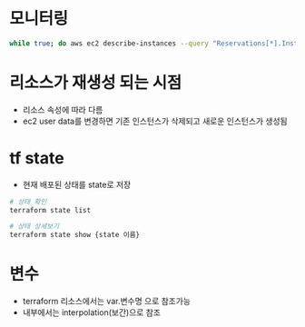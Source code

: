 # 모니터링
```sh
while true; do aws ec2 describe-instances --query "Reservations[*].Instances[*].{PublicIPAdd:PublicIpAddress,InstanceName:Tags[?Key=='Name']|[0].Value,Status:State.Name}" --filters Name=instance-state-name,Values=running --output text ; echo "------------------------------" ; sleep 1; done
```

# 리소스가 재생성 되는 시점
* 리소스 속성에 따라 다름
* ec2 user data를 변경하면 기존 인스턴스가 삭제되고 새로운 인스턴스가 생성됨

# tf state
* 현재 배포된 상태를 state로 저장
```sh
# 상태 확인
terraform state list

# 상태 상세보기
terraform state show {state 이름}
```

# 변수
* terraform 리소스에서는 var.변수명 으로 참조가능
* 내부에서는 interpolation(보간)으로 참조
